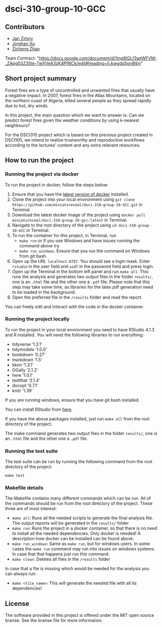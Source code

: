 # dsci-310-group-10-GCC

## Contributors

- [Jan Zimny](https://github.com/miniatureseal)
- [Jinghan Xu](https://github.com/jh22d)
- [Zicheng Zhao](https://github.com/Rz02)

Team Contract: "https://docs.google.com/document/d/1mg8IGLf3wtWFVM-_ZApg03Z35te-7wXVeA3zK4PfNCk/edit#heading=h.kwgdq5on8tby"

## Short project summary

Forest fires are a type of uncontrolled and unwanted fires that usually have a negative impact. In 2007, forest fires in the Atlas Mountains, located on the northern coast of Algeria, killed several people as they spread rapidly due to hot, dry winds.

In this project, the main question which we want to answer is:
Can we predict forest fires given the weather conditions by using k-nearest neighbours?

For the DSCI310 project which is based on this previous project created in DSCI100, we intend to realize trustworthy and reproductive workflows
according to the lectures' content and any extra relevant resources.

## How to run the project

### Running the project via docker

To run the project in docker, follow the steps below:

1. Ensure that you have the [latest version of docker](https://docs.docker.com/get-docker/) installed.
2. Clone the project into your local environment using `git clone https://github.com/miniatureseal/dsci-310-group-10-GCC.git` in Terminal.
3. Download the latest docker image of the project using  `docker pull miniatureseal/dsci-310-group-10-gcc:latest` in Terminal.
4. Navigate to the root directory of the project using  `cd dsci-310-group-10-GCC` in Terminal.
5. To run the container for this project, in Terminal, run
    - `make run`
    or if you use Windows and have issues running the command above try
    - `make run_windows`. Ensure that you run the command on Windows from git bash.
6. Open up the URL `localhost:8787`. You should see a login mask. Enter `rstudio` in the user field and `asdf` in the password field and press login.
7. Open up the Terminal in the bottom left panel and run `make all`. This runs the analysis and generates two output files in the folder `results/`, one is an `.html` file and the other one a `.pdf` file. Please note that this step may take some time, as libraries for the latex pdf generation need to be loaded in the background.
8. Open the preferred file in the `/results` folder and read the report.

You can freely edit and interact with the code in the docker container.

### Running the project locally

To run the project in your local environment you need to have RStudio 4.1.3 and R installed. You will need the following libraries to run everything:

- tidyverse ‘1.3.1’
- tidymodels ‘1.0.0’
- bookdown ‘0.27’
- markdown ‘1.5’
- kknn ‘1.3.1’
- GGally ‘2.1.2’
- here ‘1.0.1’
- testthat ‘3.1.4’
- docopt ‘0.7.1’
- knitr ‘1.39’

If you are running windows, ensure that you have git bash installed.

You can install RStudio from [here](https://posit.co/download/rstudio-desktop/).

If you have the above packages installed, just run `make all` from the root directory of the project.

The make command generates two output files in the folder `results/`, one is an `.html` file and the other one a `.pdf` file.

### Running the test suite

The test suite can be run by running the following command from the root directory of the project:

`make test`

### Makefile details

The Makefile contains many different commands which can be run. All of the commands should be run from the root directory of the project. These three are of most interest:

- `make all`: Runs all the needed scripts to generate the final analysis file. The output reports will be generated in the `results/` folder
- `make run`: Runs the project in a docker container, so that there is no need to install all the needed dependencies. Only docker is needed! A description how docker can be installed can be found above.
- `make run_windows`: Same as `make run`, but for windows users. In some cases the `make run` command may run into issues on windows systems. In case that that happens just run this command.
- `make clean`: Deletes all files in the `/results` folder

In case that a file is missing which would be needed for the analysis you can always run:

- `make <file_name>`: This will generate the needed file with all its dependencies!

## License

The software provided in this project is offered under the MIT open source license. See the license file for more information.